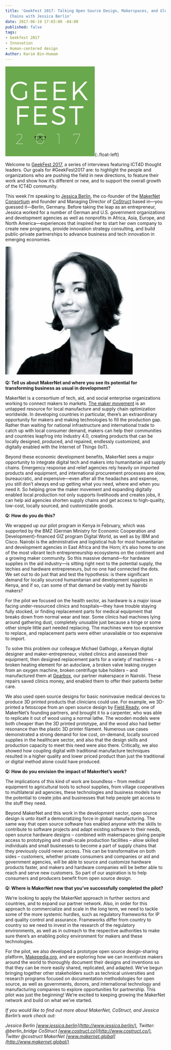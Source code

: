 ```yaml
---
title: 'GeekFest 2017: Talking Open Source Design, Makerspaces, and Global Supply
  Chains with Jessica Berlin'
date: 2017-06-19 17:03:00 -04:00
published: false
tags:
- Geekfest 2017
- Innovation
- Human-centered design
Author: Karim Bin-Humam
---
```


![geek fest logo](/uploads/geek%20fest%20smallest.jpg?download){:.float-left}

Welcome to [GeekFest 2017](https://dai-global-digital.com/tags/?tag=geekfest-2017), a series of interviews featuring ICT4D thought leaders. Our goals for #GeekFest2017 are: to highlight the people and organizations who are pushing the field in new directions, to feature their work and show how it’s different or new, and to support the overall growth of the ICT4D community.

This week I’m speaking to [Jessica Berlin](http://www.jessica.berlin), the co-founder of the [MakerNet Consortium](http://www.makernet.global) and founder and Managing Director of [CoStruct](http://www.costruct.co) based in—you guessed it—Berlin, Germany. Before taking the leap as an entrepreneur, Jessica worked for a number of German and U.S. government organizations and development agencies as well as nonprofits in Africa, Asia, Europe, and North America—experiences that inspired her to start her own company to create new programs, provide innovation strategy consulting, and build public-private partnerships to advance business and tech innovation in emerging economies.

<!--more-->
![jessica berlin.jpg](/uploads/jessica%20berlin.jpg)


**Q: Tell us about MakerNet and where you see its potential for transforming business as usual in development?**

MakerNet is a consortium of tech, aid, and social enterprise organizations working to connect makers to markets. [The maker movement](https://en.wikipedia.org/wiki/Maker_culture) is an untapped resource for local manufacture and supply chain optimization worldwide. In developing countries in particular, there’s an extraordinary opportunity for makers and making technologies to fill the production gap. Rather than waiting for national infrastructure and international trade to catch up with local consumer demand, makers can help their communities and countries leapfrog into Industry 4.0, creating products that can be locally designed, produced, and repaired, endlessly customized, and digitally enabled with the Internet of Things (IoT).

Beyond these economic development benefits, MakerNet sees a major opportunity to integrate digital tech and makers into humanitarian aid supply chains. Emergency response and relief agencies rely heavily on imported products and equipment, and international procurement processes are slow, bureaucratic, and expensive—even after all the headaches and expense, you still don’t always end up getting what you need, where and when you need it. So helping grow the maker movement and expanding digitally enabled local production not only supports livelihoods and creates jobs, it can help aid agencies shorten supply chains and get access to high-quality, low-cost, locally sourced, and customizable goods.

**Q: How do you do this?**

We wrapped up our pilot program in Kenya in February, which was supported by the BMZ (German Ministry for Economic Cooperation and Development)-financed GIZ program Digital World, as well as by IBM and Cisco. Nairobi is the administrative and logistical hub for most humanitarian and development agencies in East Africa and the Horn; it’s also home to one of the most vibrant tech entrepreneurship ecosystems on the continent and a growing maker community. So this massive demand—for hardware supplies in the aid industry—is sitting right next to the potential supply, the techies and hardware entrepreneurs, but no one had connected the dots. We set out to do just that and test the hypothesis: is there significant demand for locally sourced humanitarian and development supplies in Kenya, and if so, can some of that demand be viably met by Nairobi makers?

For the pilot we focused on the health sector, as hardware is a major issue facing under-resourced clinics and hospitals—they have trouble staying fully stocked, or finding replacement parts for medical equipment that breaks down from normal wear and tear. Some clinics had machines lying around gathering dust, completely unusable just because a hinge or some other simple little part needed replacing. The machines were too expensive to replace, and replacement parts were either unavailable or too expensive to import.

To solve this problem our colleague Michael Gathogo, a Kenyan digital designer and maker-entrepreneur, visited clinics and assessed their equipment, then designed replacement parts for a variety of machines – a broken heating element for an autoclave, a broken valve leaking oxygen from an oxygen machine, broken centrifuge tube holders – and manufactured them at [Gearbox](http://www.gearbox.co.ke), our partner makerspace in Nairobi. These repairs saved clinics money, and enabled them to offer their patients better care.

We also used open source designs for basic noninvasive medical devices to produce 3D printed products that clinicians could use. For example, we 3D-printed a fetoscope from an open source design by [Field Ready](http://www.fieldready.org), one of MakerNet’s founding partners, and brought it to a carpenter, who was able to replicate it out of wood using a normal lathe. The wooden models were both cheaper than the 3D printed prototype, and the wood also had better resonance than the plastic 3D printer filament. Numerous use cases demonstrated a strong demand for low cost, on-demand, locally sourced supplies in the healthcare sector, and also that the design skills and production capacity to meet this need were also there. Critically, we also showed how coupling digital with traditional manufacture techniques resulted in a higher quality and lower priced product than just the traditional or digital method alone could have produced.

**Q: How do you envision the impact of MakerNet’s work?**

The implications of this kind of work are boundless – from medical equipment to agricultural tools to school supplies, from village cooperatives to multilateral aid agencies, these technologies and business models have the potential to create jobs and businesses that help people get access to the stuff they need. 

Beyond MakerNet and this work in the development sector, open source design is unto itself a democratizing force in global manufacturing. The same way that open source software has enabled anyone with the skills to contribute to software projects and adapt existing software to their needs, open source hardware designs – combined with makerspaces giving people access to prototyping and small-scale production facilities – allow skilled individuals and small businesses to become a part of supply chains that they previously could never access. This can be transformative on both sides – customers, whether private consumers and companies or aid and government agencies, will be able to source and customize hardware products faster, and makers and hardware companies will be better able to reach and serve new customers. So part of our aspiration is to help consumers and producers benefit from open source design.

**Q: Where is MakerNet now that you’ve successfully completed the pilot?**

We’re looking to apply the MakerNet approach in further sectors and countries, and to expand our partner network. Also, in order for this approach to commercialize and scale in the long term, we need to tackle some of the more systemic hurdles, such as regulatory frameworks for IP and quality control and assurance. Frameworks differ from country to country so we need to invest in the research of the regulatory environments, as well as in outreach to the respective authorities to make sure there’s an enabling policy environment for makers and these technologies.

For the pilot, we also developed a prototype open source design-sharing platform, [Makepedia.org](http://www.makepedia.org/), and are exploring how we can incentivize makers around the world to thoroughly document their designs and inventions so that they can be more easily shared, replicated, and adapted. We’ve begun bringing together other stakeholders such as technical universities and research programs focused on documentation methodologies for open source, as well as governments, donors, and international technology and manufacturing companies to explore opportunities for partnership. This pilot was just the beginning! We’re excited to keeping growing the MakerNet network and build on what we’ve started.



*If you would like to find out more about MakerNet, CoStruct, and Jessica Berlin’s work check out:*

*Jessica Berlin [www.jessica.berlin](http://www.jessica.berlin/), Twitter: @berlin_bridge* 
*CoStruct [www.costruct.co](http://www.costruct.co/), Twitter @costruct*
*MakerNet [www.makernet.global](http://www.makernet.global/)*
 